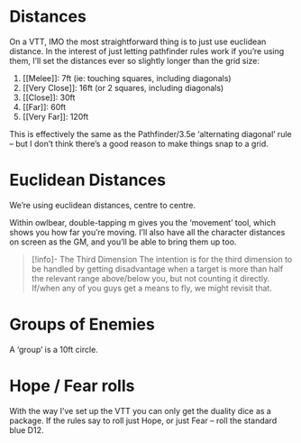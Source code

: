 # Distances
On a VTT, IMO the most straightforward thing is to just use euclidean distance. In the interest of just letting pathfinder rules work if you’re using them, I’ll set the distances ever so slightly longer than the grid size:

1. [[Melee]]: 7ft (ie: touching squares, including diagonals)
2. [[Very Close]]: 16ft (or 2 squares, including diagonals) 
3. [[Close]]: 30ft 
4. [[Far]]: 60ft 
5. [[Very Far]]: 120ft 

This is effectively the same as the Pathfinder/3.5e ‘alternating diagonal’ rule – but I don’t think there’s a good reason to make things snap to a grid.

# Euclidean Distances
We’re using euclidean distances, centre to centre. 

Within owlbear, double-tapping m gives you the ‘movement’ tool, which shows you how far you’re moving. I’ll also have all the character distances on screen as the GM, and you’ll be able to bring them up too. 

> [!info]- The Third Dimension
> The intention is for the third dimension to be handled by getting disadvantage when a target is more than half the relevant range above/below you, but not counting it directly. If/when any of you guys get a means to fly, we might revisit that.

# Groups of Enemies
A ‘group’ is a 10ft circle.
# Hope / Fear rolls
With the way I’ve set up the VTT you can only get the duality dice as a package. If the rules say to roll just Hope, or just Fear – roll the standard blue D12.